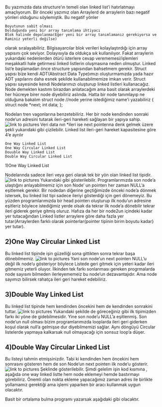 Bu yazımızda data structure’ın temeli olan linked list’i hatırlatmayı amaçlıyorum. Bir önceki yazımız olan Arraylerd de arraylerin
bazı negatif yönleri olduğunu söylemiştik. Bu negatif yönler

    Boyutunun sabit olması
    Dolduğunda yeni bir array tanımlama ihtiyacı
    Blok halinde depolanma(Eğer yeni bir array tanımlamanız gerekiyorsa ve Raminiz yeterli değilse)

olarak sıralayabiliriz. Bilgisayarcılar blok verileri kolaylaştırdığı için array yapısını çok seviyor. Dolayısıyla da oldukça sık
kullanılıyor. Fakat arraylerin yukarıdaki nedenlerden ötürü isterlere cevap verememesi/işlemleri meşakkatli hale  getirmesi 
linked listlerin oluşmasına neden olmuştur. Linked list’e başlamadan önce structure yapısından bahsetmem gerekir. Struct yapısı 
bize kendi ADT(Abstract Data Type)ımızı oluşturmamızda yada hazır ADT yapılarını daha esnek şekilde kullanabilmemize imkan verir. 
Struct yapısı sayesinde kendi Nodelarımızı oluşturup linked listleri kullanacağız. Node demekten kastımı birazdan anlatacağım ama 
basit olarak arraylerdeki her hücreye birer node diyebiliriz aslında. Hatta bir node tanımlayıp ne olduğuna bakalım
struct node  //node yerine istediğimiz name'i yazabiliriz
{
struct node *next;
int data;
};

Nodeları tren  vagonlarına benzetebiliriz. Her bir node kendinden sonraki node’un adresini tutarak ileri-geri hareketi 
sağlayan bir yapıya sahip.
![link to pictures](https://github.com/ahmetmuhammetkocabiyik/Data-Structures/blob/master/Images/veri.jpg)
Veri  data nın *ileri ise next pointerına denk gelmek üzere şekli yukarıdaki gibi çizilebilir.
Linked list ileri-geri hareket kapasitesine göre 4’e ayrılır

    One Way Linked List
    One Way Circular Linked List
    Douuble Way Linked List
    Double Way Circular Linked List

1)One Way Linked List

Nodelarında sadece ileri veya geri olarak tek bir yön olan linked list tipidir.
![link to pictures](https://github.com/ahmetmuhammetkocabiyik/Data-Structures/blob/master/Images/oneway_list.jpg)
Yukarıdaki gibi gösterilebilir. Programlarımızda son node’a ulaştığını anlayabilmemiz için son Node’
un pointerı her zaman NULL’a eşitlemek gerekir. Bir nodedan diğerine geçtiğimizde önceki node’a dönmek istersek,  bu linked list 
tipi sadece ileriyi gösterdiği için geri dönemeyiz. Bu yüzden programlarımızda bir head pointerı oluşturup ilk nodu’un adresine
eşitleriz böylece istediğimiz yerde olsak da tekrar ilk node’a dönebilir tekrar ileri giderek geriye gitmiş oluruz. Hafıza da 
her bir node2un içindeki kadar yer tutacağından Linked listler arraylere göre daha fazla yer tutar(Arraylerden farklı olarak 
pointerlar{pointer tipinin birim boyutu kadar} yer tutar).

<h2>2)One Way Circular Linked List</h2>

Bu linked list tipinde işin güzelliği sona gittikten sonra tekrar başa dönebilmemiz.
![link to pictures](https://github.com/ahmetmuhammetkocabiyik/Data-Structures/blob/master/Images/oneway_circular_list.jpg)
Yani son node’un next pointerı NULL’u değil ilk node’u gösteriyor böylece Listede geri gitmek için yeteri kadar ileri gitmemiz
yeterli oluyor. İlkinden tek farkı sonlanması gereken progrmalarda node sayısını bilmeden ilerleyememeiz bu node’un dezavantajıdır.
Ama node sayımızı bilirsek rahatça ileri geri hareket edebiliriz.

<h2>3)Double Way Linked List</h2>

Bu linked list tipinde hem kendinden öncekini hem de kendinden sonrakini tuttar.
![link to pictures](https://github.com/ahmetmuhammetkocabiyik/Data-Structures/blob/master/Images/doubleway_list.jpg)
Yukarıdaki şekilde de göreceğiniz gibi ilk tipimizden farkı iki yöne de gidebilmesidir. Yine son node’u NULL’a eşitlenmiş. 
Son node’un null olması bizim programlarımızda looplarda ileri geri giderken koşul olarak null’a gelmişse dur diyebilmemizi 
sağlar. Aynı döngüyü Circular listelerde yapmaya kalkarsak null olmayacağı için sonsuz loop’a düşer.

<h2>4)Double Way Circular Linked List</h2>

Bu listeyi tahmin etmişsinizdir. Tabi ki kendinden hem öncekini hem sonrasını gösteren hem de son Node’un next pointerı ilk 
node’u gösterir.
![link to pictures](https://github.com/ahmetmuhammetkocabiyik/Data-Structures/blob/master/Images/doubleway_circular_list.jpg)
Şeklinde gösterilebilir. Şimdi gelelim işin kod kısmına , aşağıda one way linked listte hem node eklemeyi hemde bastırmayı görebiliriz. Önemli olan nokta ekleme yapacağımız zaman adres ile birlikte yollamamız gerektiği ama işlemi yaparken bir aracı kullanmak uygun olacaktır.

 
Basit bir ortalama bulma programı yazarsak aşağıdaki gibi olacaktır.
